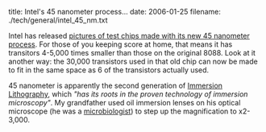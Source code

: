 title: Intel's 45 nanometer process...
date: 2006-01-25
filename: ./tech/general/intel_45_nm.txt


Intel has released <a
href="http://news.com.com/2300-1006_3-6030916-1.html?part=rss&tag=6030916&subj=news">pictures
of test chips made with its new 45 nanometer process</a>. For those of
you keeping score at home, that means it has transitors 4-5,000 times
smaller than those on the original 8088.  Look at it another way: the
30,000 transistors used in that old chip can now be made to fit in the
same space as 6 of the transistors actually used.

45 nanometer is apparently the second generation of <a
href="http://www.smt.zeiss.com/c12567b0003c017a/Contents-Frame/0358803766924803c12567b0003d5d3f">Immersion
Lithography</a>, which <i>"has its roots in the proven technology of
immersion microscopy"</i>. My grandfather used oil immersion lenses on
his optical microscope (he was a <a
href="http://www.utexas.edu/faculty/council/2004-2005/memorials/rode/rode.html">microbiologist</a>)
to step up the magnification to x2-3,000.

